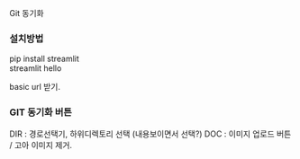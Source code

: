 Git 동기화



### 설치방법
pip install streamlit  
streamlit hello

basic url 받기.

### GIT 동기화 버튼


DIR : 경로선택기, 하위디렉토리 선택 (내용보이면서 선택?)
DOC : 이미지 업로드 버튼 / 고아 이미지 제거.
